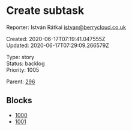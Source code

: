 # Create subtask

Reporter: István Rátkai <istvan@berrycloud.co.uk>  

Created: 2020-06-17T07:19:41.047555Z  
Updated: 2020-06-17T07:29:09.266579Z

Type: story  
Status: backlog  
Priority: 1005

Parent: [296](296.md "Vertical header")

## Blocks
- [1000](1000.md "Add favorite spots")
- [1001](1001.md "This needs to be done")
